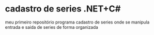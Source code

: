 # cadastro de series .NET+C#
meu primeiro repositório
programa  cadastro de series onde se manipula entrada e saida de series de forma organizada
